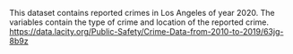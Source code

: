 This dataset contains reported crimes in Los Angeles of year 2020.
The variables contain the type of crime and location of the reported crime.
https://data.lacity.org/Public-Safety/Crime-Data-from-2010-to-2019/63jg-8b9z